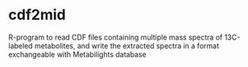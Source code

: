 # cdf2mid
R-program to read CDF files containing multiple mass spectra of 13C-labeled metabolites, and write the extracted spectra in a format exchangeable with Metabilights database
